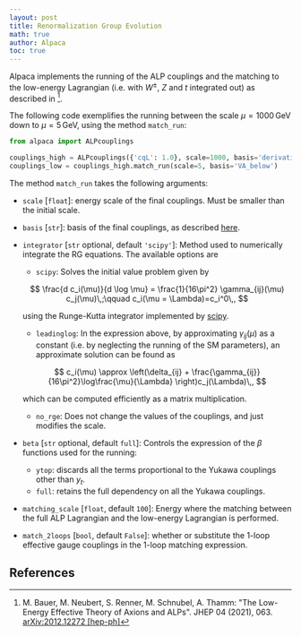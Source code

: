 ```yaml
---
layout: post
title: Renormalization Group Evolution
math: true
author: Alpaca
toc: true
---
```


Alpaca implements the running of the ALP couplings and the matching to the low-energy Lagrangian (i.e. with $W^\pm$, $Z$ and $t$ integrated out) as described in [^1].

The following code exemplifies the running between the scale $\mu= 1000\,\mathrm{GeV}$ down to $\mu= 5\,\mathrm{GeV}$, using the method `match_run`:

```python
from alpaca import ALPcouplings

couplings_high = ALPcouplings({'cqL': 1.0}, scale=1000, basis='derivative_above')
couplings_low = couplings_high.match_run(scale=5, basis='VA_below')
```

The method `match_run` takes the following arguments:

- `scale` [```float```]: energy scale of the final couplings. Must be smaller than the initial scale.
- `basis` [`str`]: basis of the final couplings, as described [here](bases).
- `integrator` [`str` optional, default `'scipy'`]: Method used to numerically integrate the RG equations. The available options are

  - `scipy`: Solves the initial value problem given by

  $$
  \frac{d c_i(\mu)}{d \log \mu} = \frac{1}{16\pi^2} \gamma_{ij}(\mu) c_j(\mu)\,;\qquad c_i(\mu = \Lambda)=c_i^0\,,
  $$

  using the Runge-Kutta integrator implemented by [scipy](https://docs.scipy.org/doc/scipy/reference/generated/scipy.integrate.solve_ivp.html).
  - `leadinglog`: In the expression above, by approximating $\gamma_{ij}(\mu)$ as a constant (i.e. by neglecting the running of the SM parameters), an approximate solution can be found as 
  
  $$
  c_i(\mu) \approx \left(\delta_{ij} + \frac{\gamma_{ij}}{16\pi^2}\log\frac{\mu}{\Lambda} \right)c_j(\Lambda)\,,
  $$
  
  which can be computed efficiently as a matrix multiplication.
  - `no_rge`: Does not change the values of the couplings, and just modifies the scale.
- `beta` [`str` optional, default `full`]: Controls the expression of the $\beta$ functions used for the running:

  - `ytop`: discards all the terms proportional to the Yukawa couplings other than $y_t$.
  - `full`: retains the full dependency on all the Yukawa couplings.
- `matching_scale` [`float`, default `100`]: Energy where the matching between the full ALP Lagrangian and the low-energy Lagrangian is performed.
- `match_2loops` [`bool`, default `False`]: whether or substitute the 1-loop effective gauge couplings in the 1-loop matching expression.

## References

[^1]: M. Bauer, M. Neubert, S. Renner, M. Schnubel, A. Thamm: "The Low-Energy Effective Theory of Axions and ALPs". JHEP 04 (2021), 063. [arXiv:2012.12272 [hep-ph]](https://arxiv.org/abs/2012.12272)
